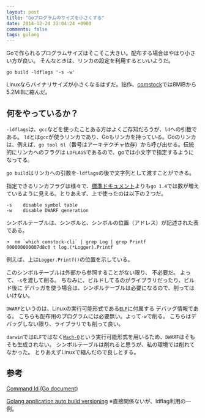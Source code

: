 ```yaml
---
layout: post
title: "Goプログラムのサイズを小さくする"
date: 2014-12-24 22:04:24 +0900
comments: false
tags: golang
---
```


Goで作られるプログラムサイズはそこそこ大きい。配布する場合はやはり小さい方が良い。
そんなときは、リンカの設定を利用するといいようだ。

```
go build -ldflags '-s -w'
```

Linuxならバイナリサイズが小さくなるはずだ。拙作、[comstock](https://comstock.herokuapp.com)では8MiBから5.2MiBに縮んだ。

## 何をやっているか？
`-ldflags`は、`gcc`などを使ったことある方はよくご存知だろうが、`ld`への引数である。
`ld`とは`gcc`が使うリンカであり、Goもリンカを持っている。Goのリンカは、例えば、`go tool 6l`（番号はアーキテクチャ依存）から呼び出せる。伝統的にリンカへのフラグは
`LDFLAGS`であるので、goでは小文字で指定するようになってる。

`go build`はリンカへの引数を`-ldflags`の後で文字列として渡すことができる。

指定できるリンカフラグは様々で、[標準ドキュメント](https://golang.org/cmd/ld/)よりも`go 1.4`では数が増えているように見える。とりあえず、上で使ったのは以下の２つだ。

```
-s    disable symbol table
-w    disable DWARF generation
```

シンボルテーブルは、シンボルと、シンボルの位置（アドレス）が記述された表である。
```
➜  nm `which comstock-cli` | grep Log | grep Printf
000000000007d8c0 t log.(*Logger).Printf
```
例えば、上は`Logger.Printf()`の位置を示している。

このシンボルテーブルは外部から参照することがない限り、
不必要だ。
よって、`-s`を渡して削る。
ちなみに、ビルドしてるのがライブラリだったり、ビルド後に
デバッガを使う場合は、シンボルテーブルは必要になるので、削ってはいけない。

`DWARF`というのは、Linuxの実行可能形式である[`ELF`](http://ja.wikipedia.org/wiki/Executable_and_Linkable_Format)に付属する
デバッグ情報である。
こちらも配布用のプログラムには必要無い。よって`-w`で削る。
こちらはデバッグしない限り、ライブラリでも削って良い。

`darwin`では`ELF`ではなく[`Mach-O`](http://ja.wikipedia.org/wiki/Mach-O)という実行可能形式を用いるため、`DWARF`はそもそも生成されない。
シンボルテーブルは削れると思うが、私の環境では削れてなかった。
とりあえずLinuxで縮んだので良しとする。

## 参考
[Command ld (Go document)](https://golang.org/cmd/ld/)

[Golang application auto build versioning](http://stackoverflow.com/questions/11354518/golang-application-auto-build-versioning) ※直接関係ないが、ldflag利用の一例。
